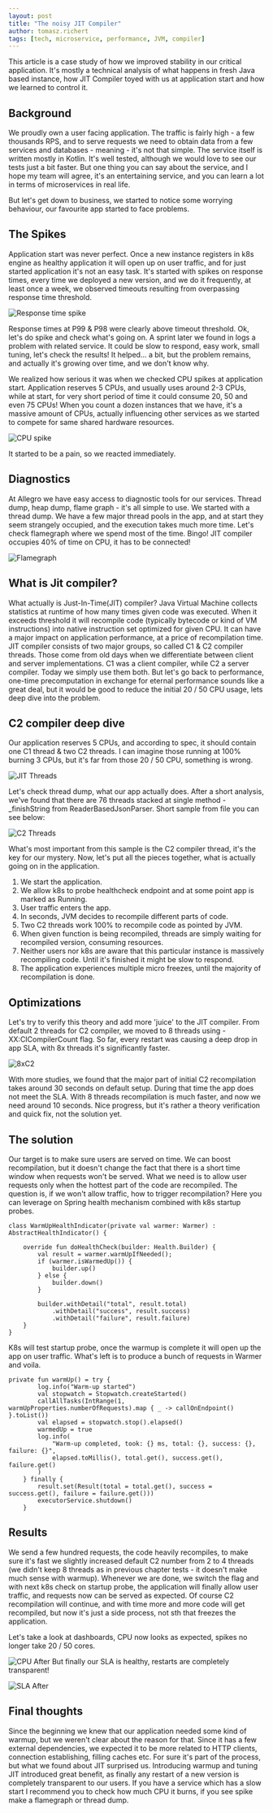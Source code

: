 ```yaml
---
layout: post
title: "The noisy JIT Compiler"
author: tomasz.richert
tags: [tech, microservice, performance, JVM, compiler]
---
```


This article is a case study of how we improved stability in our critical application.
It's mostly a technical analysis of what happens in fresh Java based instance,
how JIT Compiler toyed with us at application start and how we learned to control it.

## Background
We proudly own a user facing application. The traffic is fairly high - a few thousands RPS,
and to serve requests we need to obtain data from a few services and databases - meaning - it's not that simple.
The service itself is written mostly in Kotlin. It's well tested, although we would love to see our tests just a bit faster.
But one thing you can say about the service, and I hope my team will agree,
it's an entertaining service, and you can learn a lot in terms of microservices in real life.

But let's get down to business, we started to notice some worrying behaviour, our favourite app started to face problems.

## The Spikes
Application start was never perfect. Once a new instance registers in k8s engine as healthy application it will open up on user traffic,
and for just started application it's not an easy task.
It's started with spikes on response times, every time we deployed a new version, and we do it frequently, at least once a week, we observed timeouts
resulting from overpassing response time threshold.

![Response time spike](/assets/img/articles/2024-07-25-the-noisy-jit-compiler/response_time_spike_no_scale.png)

Response times at P99 & P98 were clearly above timeout threshold. Ok, let's do spike and check what's going on.
A sprint later we found in logs a problem with related service. It could be slow to respond, easy work, small tuning, let's check the results!
It helped... a bit, but the problem remains, and actually it's growing over time, and we don't know why.

We realized how serious it was when we checked CPU spikes at application start. Application reserves 5 CPUs, and usually uses around 2-3 CPUs, while at start,
for very short period of time it could consume 20, 50 and even 75 CPUs! When you count a dozen instances that we have, it's a massive amount of CPUs,
actually influencing other services as we started to compete for same shared hardware resources.

![CPU spike](/assets/img/articles/2024-07-25-the-noisy-jit-compiler/cpu_spike.png)

It started to be a pain, so we reacted immediately.

## Diagnostics
At Allegro we have easy access to diagnostic tools for our services. Thread dump, heap dump, flame graph - it's all simple to use.
We started with a thread dump. We have a few major thread pools in the app, and at start they seem strangely occupied, and the execution takes much more time.
Let's check flamegraph where we spend most of the time. Bingo! JIT compiler occupies 40% of time on CPU, it has to be connected!

![Flamegraph](/assets/img/articles/2024-07-25-the-noisy-jit-compiler/flamegraph-c2.png)

## What is Jit compiler?
What actually is Just-In-Time(JIT) compiler?
Java Virtual Machine collects statistics at runtime of how many times given code was executed. When it exceeds threshold it will recompile code
(typically bytecode or kind of VM instructions) into native instruction set optimized for given CPU. It can have a major impact on application performance,
at a price of recompilation time. JIT compiler consists of two major groups, so called C1 & C2 compiler threads. Those come from old days when we differentiate between client and server
implementations. C1 was a client compiler, while C2 a server compiler. Today we simply use them both.
But let's go back to performance, one-time precomputation in exchange for eternal performance sounds like a great deal, but it would be good to reduce
the initial 20 / 50 CPU usage, lets deep dive into the problem.

## C2 compiler deep dive
Our application reserves 5 CPUs, and according to spec, it should contain one C1 thread & two C2 threads. I can imagine those running at 100% burning 3 CPUs,
but it's far from those 20 / 50 CPU, something is wrong.

![JIT Threads](/assets/img/articles/2024-07-25-the-noisy-jit-compiler/jit_threads.png)

Let's check thread dump, what our app actually does.
After a short analysis, we've found that there are 76 threads stacked at single method - _finishString from ReaderBasedJsonParser.
Short sample from file you can see below:

![C2 Threads](/assets/img/articles/2024-07-25-the-noisy-jit-compiler/c2-threads.png)

What's most important from this sample is the C2 compiler thread, it's the key for our mystery.
Now, let's put all the pieces together, what is actually going on in the application.

1. We start the application.
2. We allow k8s to probe healthcheck endpoint and at some point app is marked as Running.
3. User traffic enters the app.
4. In seconds, JVM decides to recompile different parts of code.
5. Two C2 threads work 100% to recompile code as pointed by JVM.
6. When given function is being recompiled, threads are simply waiting for recompiled version, consuming resources.
7. Neither users nor k8s are aware that this particular instance is massively recompiling code. Until it's finished it might be slow to respond.
8. The application experiences multiple micro freezes, until the majority of recompilation is done.

## Optimizations
Let's try to verify this theory and add more 'juice' to the JIT compiler. From default 2 threads for C2 compiler, we moved to 8 threads using
-XX:CICompilerCount flag.
So far, every restart was causing a deep drop in app SLA, with 8x threads it's significantly faster.

![8xC2](/assets/img/articles/2024-07-25-the-noisy-jit-compiler/8x_C2.png)

With more studies, we found that the major part of initial C2 recompilation takes around 30 seconds on default setup. During that time the app does not meet the SLA.
With 8 threads recompilation is much faster, and now we need around 10 seconds. Nice progress, but it's rather a theory verification and quick fix,
not the solution yet.

## The solution
Our target is to make sure users are served on time. We can boost recompilation, but it doesn't change the fact that there is a short time window when
requests won't be served. What we need is to allow user requests only when the hottest part of the code are recompiled. The question is, if we won't allow
traffic, how to trigger recompilation?
Here you can leverage on Spring health mechanism combined with k8s startup probes.
```
class WarmUpHealthIndicator(private val warmer: Warmer) : AbstractHealthIndicator() {

    override fun doHealthCheck(builder: Health.Builder) {
        val result = warmer.warmUpIfNeeded();
        if (warmer.isWarmedUp()) {
            builder.up()
        } else {
            builder.down()
        }

        builder.withDetail("total", result.total)
            .withDetail("success", result.success)
            .withDetail("failure", result.failure)
    }
}
```
K8s will test startup probe, once the warmup is complete it will open up the app on user traffic.
What's left is to produce a bunch of requests in Warmer and voila.
```
private fun warmUp() = try {
        log.info("Warm-up started")
        val stopwatch = Stopwatch.createStarted()
        callAllTasks(IntRange(1, warmUpProperties.numberOfRequests).map { _ -> callOnEndpoint() }.toList())
        val elapsed = stopwatch.stop().elapsed()
        warmedUp = true
        log.info(
            "Warm-up completed, took: {} ms, total: {}, success: {}, failure: {}",
            elapsed.toMillis(), total.get(), success.get(), failure.get()
        )
    } finally {
        result.set(Result(total = total.get(), success = success.get(), failure = failure.get()))
        executorService.shutdown()
    }
```

## Results

We send a few hundred requests, the code heavily recompiles, to make sure it's fast we slightly increased default C2 number from 2 to 4 threads
(we didn't keep 8 threads as in previous chapter tests - it doesn't make much sense with warmup).
Whenever we are done, we switch the flag and with next k8s check on startup probe, the application will finally allow user traffic, and requests now can be
served as expected. Of course C2 recompilation will continue, and with time more and more code will get recompiled, but now it's just a side process, not sth
that freezes the application.

Let's take a look at dashboards, CPU now looks as expected, spikes no longer take 20 / 50 cores.

![CPU After](/assets/img/articles/2024-07-25-the-noisy-jit-compiler/cpu_after.png)
But finally our SLA is healthy, restarts are completely transparent!

![SLA After](/assets/img/articles/2024-07-25-the-noisy-jit-compiler/sla_after.png)

## Final thoughts
Since the beginning we knew that our application needed some kind of warmup, but we weren't clear about the reason for that. Since it has a few external
dependencies, we expected it to be more related to HTTP clients, connection establishing, filling caches etc. For sure it's part of the process, but what we
found about JIT surprised us. Introducing warmup and tuning JIT introduced great benefit, as finally any restart of a new version is
completely transparent to our users. If you have a service which has a slow start I recommend you to check how much CPU it burns, if you see spike
make a flamegraph or thread dump.
